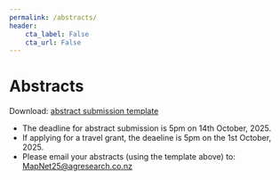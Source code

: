```yaml
---
permalink: /abstracts/
header:
    cta_label: False
    cta_url: False
---
```


# Abstracts

Download: [abstract submission template](https://mapnet2025.github.io/assets/MapNet-Abstract-Template-2025.docx)

- The deadline for abstract submission is 5pm on 14th October, 2025.
- If applying for a travel grant, the deaeline is 5pm on the 1st October, 2025.
- Please email your abstracts (using the template above) to: <a href="MapNet25@agresearch.co.nz?subject=MapNet25 abstract submission">MapNet25@agresearch.co.nz</a>

